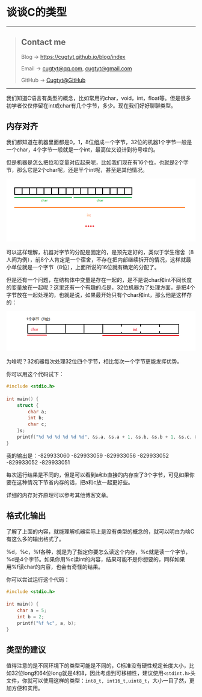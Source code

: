 # 谈谈C的类型

---
> ## Contact me
> Blog -> <https://cugtyt.github.io/blog/index>
>
> Email -> <cugtyt@qq.com>, <cugtyt@gmail.com>
>
> GitHub -> [Cugtyt@GitHub](https://github.com/Cugtyt)

---

我们知道C语言有类型的概念，比如常用的char，void，int，float等。但是很多初学者仅仅停留在int或char有几个字节，多少。现在我们好好聊聊类型。

## 内存对齐

我们都知道在机器里面都是0，1，8位组成一个字节，32位的机器1个字节一般是一个char，4个字节一般就是一个int，最高位又设计到符号啥的。

但是机器是怎么把位和变量对应起来呢，比如我们现在有16个位，也就是2个字节，那么它是2个char呢，还是半个int呢，甚至是其他情况。

![type1](resources/type1.png)

可以这样理解，机器对字节的分配是固定的，是预先定好的，类似于学生宿舍（8人间为例），前8个人肯定是一个宿舍，不存在把内部继续拆开的情况，这样就最小单位就是一个字节（8位），上面所说的16位就有确定的分配了。

但是还有一个问题，在结构体中变量是存在一起的，是不是说char和int不同长度的变量放在一起呢？这里还有一个有趣的点是，32位机器为了处理方面，是把4个字节放在一起处理的，也就是说，如果最开始只有个char和int，那么他是这样存的：

![type2](resources/type2.png)

为啥呢？32机器每次处理32位四个字节，相比每次一个字节更能发挥优势。

你可以用这个代码试下：

``` c
#include <stdio.h>

int main() {
    struct {
        char a;
        int b;
        char c;
    }s;
    printf("%d %d %d %d %d %d", &s.a, &s.a + 1, &s.b, &s.b + 1, &s.c, &s.c + 1);
}
```

我的输出是：-829933060 -829933059 -829933056 -829933052 -829933052 -829933051

每次运行结果是不同的，但是可以看到a和b直接的内存空了3个字节，可见如果你要在这种情况下节省内存的话，把a和c放一起更好些。

详细的内存对齐原理可以参考其他博客文章。

## 格式化输出

了解了上面的内容，就能理解机器实际上是没有类型的概念的，就可以明白为啥C有这么多的输出格式了。

%d，%c，%f各种，就是为了指定你要怎么读这个内存，%c就是读一个字节，%d是4个字节。如果你用%c读int的内容，结果可能不是你想要的，同样如果用%f读char的内容，也会有奇怪的结果。

你可以尝试运行这个代码：

``` c
#include <stdio.h>

int main() {
    char a = 5;
    int b = 2;
    printf("%f %c", a, b);
}
```

## 类型的建议

值得注意的是不同环境下的类型可能是不同的，C标准没有硬性规定长度大小，比如32位long和64位long就是4和8，因此考虑到可移植性，建议使用`<stdint.h>`头文件，你就可以使用这样的类型：`int8_t, int16_t,uint8_t`，大小一目了然，更加方便和实用。